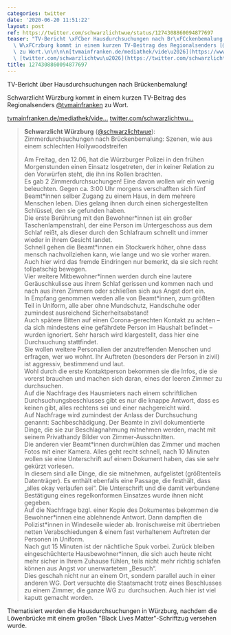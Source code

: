 ```yaml
---
categories: twitter
date: '2020-06-20 11:51:22'
layout: post
ref: https://twitter.com/schwarzlichtwue/status/1274308860094877697
teaser: "TV-Bericht \xFCber Hausdurchsuchungen nach Br\xFCckenbemalung!\n\n\n\nSchwarzlicht\
  \ W\xFCrzburg kommt in einem kurzen TV-Beitrag des Regionalsenders [@tvmainfranken](https://twitter.com/tvmainfranken)\
  \ zu Wort.\n\n\n\n[tvmainfranken.de/mediathek/vide\u2026](https://www.tvmainfranken.de/mediathek/video/nach-graffiti-an-loewenbruecke-polizei-nimmt-zwei-tatverdaechtige-fest/)\
  \ [twitter.com/schwarzlichtwu\u2026](https://twitter.com/schwarzlichtwue/status/1272801602571812866)"
title: 1274308860094877697
---
```

TV-Bericht über Hausdurchsuchungen nach Brückenbemalung!



Schwarzlicht Würzburg kommt in einem kurzen TV-Beitrag des Regionalsenders [@tvmainfranken](https://twitter.com/tvmainfranken) zu Wort.



[tvmainfranken.de/mediathek/vide…](https://www.tvmainfranken.de/mediathek/video/nach-graffiti-an-loewenbruecke-polizei-nimmt-zwei-tatverdaechtige-fest/) [twitter.com/schwarzlichtwu…](https://twitter.com/schwarzlichtwue/status/1272801602571812866)
> <b>Schwarzlicht Würzburg</b> ([@schwarzlichtwue](https://twitter.com/schwarzlichtwue)):  
>Zimmerdurchsuchungen nach Brückenbemalung: Szenen, wie aus einem schlechten Hollywoodstreifen  
>  
>  
>  
>Am Freitag, den 12.06, hat die Würzburger Polizei in den frühen Morgenstunden einen Einsatz losgetreten, der in keiner Relation zu den Vorwürfen steht, die ihn ins Rollen brachten.   
>Es gab 2 Zimmerdurchsuchungen! Eine davon wollen wir ein wenig beleuchten. Gegen ca. 3:00 Uhr morgens verschafften sich fünf Beamt\*innen selber Zugang zu einem Haus, in dem mehrere Menschen leben. Dies gelang ihnen durch einen sichergestellten Schlüssel, den sie gefunden haben.  
>Die erste Berührung mit den Bewohner\*innen ist ein großer Taschenlampenstrahl, der eine Person im Untergeschoss aus dem Schlaf reißt, als dieser durch den Schlafraum schnellt und immer wieder in ihrem Gesicht landet.  
>Schnell gehen die Beamt\*innen ein Stockwerk höher, ohne dass mensch nachvollziehen kann, wie lange und wo sie vorher waren. Auch hier wird das fremde Eindringen nur bemerkt, da sie sich recht tollpatschig bewegen.  
>Vier weitere Mitbewohner\*innen werden durch eine lautere Geräuschkulisse aus ihrem Schlaf gerissen und kommen nach und nach aus ihren Zimmern oder schließen sich aus Angst dort ein.  
>In Empfang genommen werden alle von Beamt\*innen, zum größten Teil in Uniform, alle aber ohne Mundschutz, Handschuhe oder zumindest ausreichend Sicherheitsabstand!  
>Auch spätere Bitten auf einen Corona-gerechten Kontakt zu achten – da sich mindestens eine gefährdete Person im Haushalt befindet – wurden ignoriert. Sehr harsch wird klargestellt, dass hier eine Durchsuchung stattfindet.  
>Sie wollen weitere Personalien der anzutreffenden Menschen und erfragen, wer wo wohnt. Ihr Auftreten (besonders der Person in zivil) ist aggressiv, bestimmend und laut.  
>Wohl durch die erste Kontaktperson bekommen sie die Infos, die sie vorerst brauchen und machen sich daran, eines der leeren Zimmer zu durchsuchen.  
>Auf die Nachfrage des Hausmieters nach einem schriftlichen Durchsuchungsbeschlusses gibt es nur die knappe Antwort, dass es keinen gibt, alles rechtens sei und einer nachgereicht wird.  
>Auf Nachfrage wird zumindest der Anlass der Durchsuchung genannt: Sachbeschädigung. Der Beamte in zivil dokumentierte Dinge, die sie zur Beschlagnahmung mitnehmen werden, macht mit seinem Privathandy Bilder von Zimmer-Ausschnitten.  
>Die anderen vier Beamt\*innen durchwühlen das Zimmer und machen Fotos mit einer Kamera. Alles geht recht schnell, nach 10 Minuten wollen sie eine Unterschrift auf einem Dokument haben, das sie sehr gekürzt vorlesen.  
>In diesem sind alle Dinge, die sie mitnehmen, aufgelistet (größtenteils Datenträger). Es enthält ebenfalls eine Passage, die festhält, dass „alles okay verlaufen sei“. Die Unterschrift und die damit verbundene Bestätigung eines regelkonformen Einsatzes wurde ihnen nicht gegeben.  
>Auf die Nachfrage bzgl. einer Kopie des Dokumentes bekommen die Bewohner\*innen eine ablehnende Antwort. Dann dampften die Polizist\*innen in Windeseile wieder ab. Ironischweise mit übertrieben netten Verabschiedungen &amp; einem fast verhaltenem Auftreten der Personen in Uniform.  
>Nach gut 15 Minuten ist der nächtliche Spuk vorbei. Zurück bleiben eingeschüchterte Hausbewohner\*innen, die sich auch heute nicht mehr sicher in Ihrem Zuhause fühlen, teils nicht mehr richtig schlafen können aus Angst vor unerwartetem „Besuch“.  
>Dies geschah nicht nur an einem Ort, sondern parallel auch in einer anderen WG. Dort versuchte die Staatsmacht trotz eines Beschlusses zu einem Zimmer, die ganze WG zu  durchsuchen. Auch hier ist viel kaputt gemacht worden.  


Thematisiert werden die Hausdurchsuchungen in Würzburg, nachdem die Löwenbrücke mit einem großen "Black Lives Matter"-Schriftzug versehen wurde.